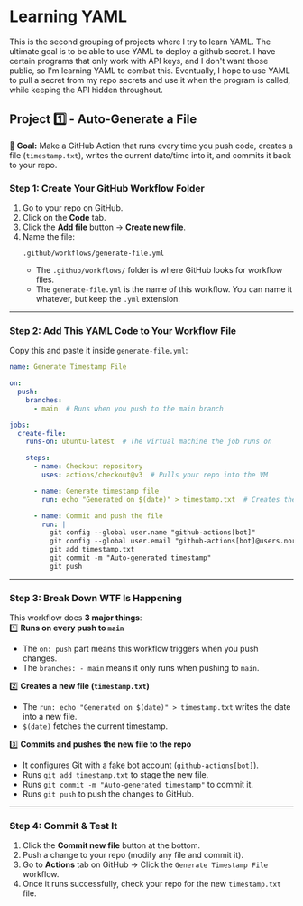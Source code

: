 # Learning YAML
This is the second grouping of projects where I try to learn YAML. The ultimate goal is to be able to use YAML to deploy a github secret. I have certain programs that only work with API keys, and I don't want those public, so I'm learning YAML to combat this. Eventually, I hope to use YAML to pull a secret from my repo secrets and use it when the program is called, while keeping the API hidden throughout.

## **Project 1️⃣ - Auto-Generate a File**
🔹 **Goal:** Make a GitHub Action that runs every time you push code, creates a file (`timestamp.txt`), writes the current date/time into it, and commits it back to your repo.  

### **Step 1: Create Your GitHub Workflow Folder**
1. Go to your repo on GitHub.  
2. Click on the **Code** tab.  
3. Click the **Add file** button → **Create new file**.  
4. Name the file:  
   ```
   .github/workflows/generate-file.yml
   ```
   - The `.github/workflows/` folder is where GitHub looks for workflow files.  
   - The `generate-file.yml` is the name of this workflow. You can name it whatever, but keep the `.yml` extension.  

---

### **Step 2: Add This YAML Code to Your Workflow File**
Copy this and paste it inside `generate-file.yml`:  

```yaml
name: Generate Timestamp File

on: 
  push:
    branches:
      - main  # Runs when you push to the main branch

jobs:
  create-file:
    runs-on: ubuntu-latest  # The virtual machine the job runs on

    steps:
      - name: Checkout repository
        uses: actions/checkout@v3  # Pulls your repo into the VM

      - name: Generate timestamp file
        run: echo "Generated on $(date)" > timestamp.txt  # Creates the file

      - name: Commit and push the file
        run: |
          git config --global user.name "github-actions[bot]"
          git config --global user.email "github-actions[bot]@users.noreply.github.com"
          git add timestamp.txt
          git commit -m "Auto-generated timestamp"
          git push
```

---

### **Step 3: Break Down WTF Is Happening**
This workflow does **3 major things**:  
1️⃣ **Runs on every push to `main`**  
   - The `on: push` part means this workflow triggers when you push changes.  
   - The `branches: - main` means it only runs when pushing to `main`.  

2️⃣ **Creates a new file (`timestamp.txt`)**  
   - The `run: echo "Generated on $(date)" > timestamp.txt` writes the date into a new file.  
   - `$(date)` fetches the current timestamp.  

3️⃣ **Commits and pushes the new file to the repo**  
   - It configures Git with a fake bot account (`github-actions[bot]`).  
   - Runs `git add timestamp.txt` to stage the new file.  
   - Runs `git commit -m "Auto-generated timestamp"` to commit it.  
   - Runs `git push` to push the changes to GitHub.  

---

### **Step 4: Commit & Test It**
1. Click the **Commit new file** button at the bottom.  
2. Push a change to your repo (modify any file and commit it).  
3. Go to **Actions** tab on GitHub → Click the `Generate Timestamp File` workflow.  
4. Once it runs successfully, check your repo for the new `timestamp.txt` file. 
